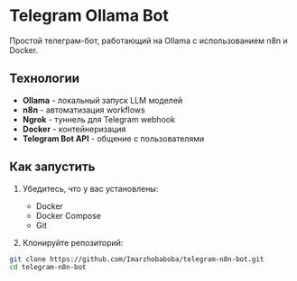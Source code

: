 # Telegram Ollama Bot

Простой телеграм-бот, работающий на Ollama с использованием n8n и Docker.

## Технологии
- **Ollama** - локальный запуск LLM моделей
- **n8n** - автоматизация workflows
- **Ngrok** - туннель для Telegram webhook
- **Docker** - контейнеризация
- **Telegram Bot API** - общение с пользователями

## Как запустить

1. Убедитесь, что у вас установлены:
   - Docker
   - Docker Compose
   - Git

2. Клонируйте репозиторий:
```bash
git clone https://github.com/Imarzhobaboba/telegram-n8n-bot.git
cd telegram-n8n-bot
